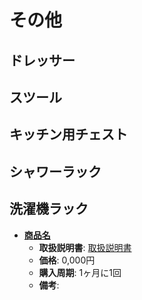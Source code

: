 その他
====

ドレッサー
----

スツール
----

キッチン用チェスト
----

シャワーラック
----

洗濯機ラック
----

- [**商品名**](official-page)
  - **取扱説明書**: [取扱説明書](manual-page-url)
  - **価格**: 0,000円
  - **購入周期**: 1ヶ月に1回
  - **備考**:
